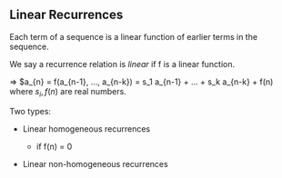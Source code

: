 ## Linear Recurrences
Each term of a sequence is a linear function of earlier terms in the sequence.

We say a recurrence relation is *linear* if f is a linear function.

$\Rightarrow$ $a_{n} = f(a_{n-1}, ..., a_{n-k}) = s_1 a_{n-1} + ... + s_k a_{n-k} + f(n) where $s_i, f(n)$ are real numbers.

Two types:
- Linear homogeneous recurrences
    - if f(n) = 0

- Linear non-homogeneous recurrences

